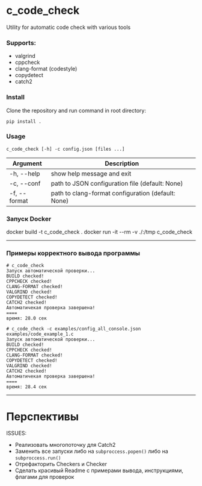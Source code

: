 # c_code_check
Utility for automatic code check with various tools

### Supports:
- valgrind
- cppcheck
- clang-format (codestyle)
- copydetect
- catch2

### Install     
Clone the repository and run command in root directory:
```
pip install .
```
### Usage
```
c_code_check [-h] -c config.json [files ...]
```     
| Argument     | Description |
| ------------ | ----------- |
| -h, --help   | show help message and exit|
| -c, --conf   | path to JSON configuration file (default: None) |
| -f, --format | path to clang-format configuration (default: None) |

### Запуск Docker
docker build -t c_code_check .
docker run -it --rm -v ./:/tmp c_code_check

---

### Примеры корректного вывода программы

```commandline
# c_code_check
Запуск автоматической проверки...
BUILD checked!
CPPCHECK checked!
CLANG-FORMAT checked!
VALGRIND checked!
COPYDETECT checked!
CATCH2 checked!
Автоматичекая проверка завершена!
====
время: 28.0 сек
```

```commandline
# c_code_check -c examples/config_all_console.json examples/code_example_1.c     
Запуск автоматической проверки...
BUILD checked!
CPPCHECK checked!
CLANG-FORMAT checked!
COPYDETECT checked!
VALGRIND checked!
CATCH2 checked!
Автоматичекая проверка завершена!
====
время: 28.4 сек
```

----

# Перспективы

ISSUES:
- Реализовать многопоточку для Catch2
- Заменить все запуски либо на ```subproccess.popen()``` либо на ```subproccess.run()```
- Отрефакторить Checkers и Checker
- Сделать красивый Readme с примерами вывода, инструкциями, флагами для проверок